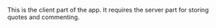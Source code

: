 This is the client part of the app.
It requires the server part for  storing quotes and commenting.

